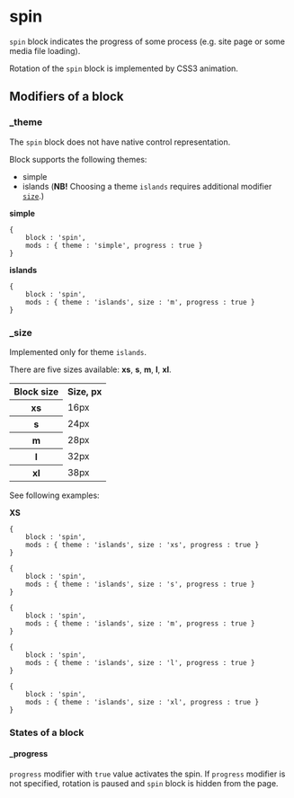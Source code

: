 # spin

`spin` block indicates the progress of some process (e.g. site page or some media file loading).

Rotation of the `spin` block is implemented by CSS3 animation.

## Modifiers of a block

### _theme

The `spin` block does not have native control representation.

Block supports the following themes:

* simple
* islands (**NB!** Choosing a theme `islands` requires additional modifier [`size`](#size).)

**simple**

```bemjson
{
    block : 'spin',
    mods : { theme : 'simple', progress : true }
}
```

**islands**

```bemjson
{
    block : 'spin',
    mods : { theme : 'islands', size : 'm', progress : true }
}
```

<a name="size"></a>
### _size

Implemented only for theme `islands`.

There are five sizes available: **xs**, **s**, **m**, **l**, **xl**.

<table>
    <tr>
        <th>Block size</th>
        <th>Size, px</th>
    </tr>
    <tr>
        <th>xs</th>
        <td>16px</td>
    </tr>
    <tr>
        <th>s</th>
        <td>24px</td>
    </tr>
    <tr>
        <th>m</th>
        <td>28px</td>
    </tr>
    <tr>
        <th>l</th>
        <td>32px</td>
    </tr>
    <tr>
        <th>xl</th>
        <td>38px</td>
    </tr>
</table>

See following examples:

**XS**

```bemjson
{
    block : 'spin',
    mods : { theme : 'islands', size : 'xs', progress : true }
}
```

```bemjson
{
    block : 'spin',
    mods : { theme : 'islands', size : 's', progress : true }
}
```

```bemjson
{
    block : 'spin',
    mods : { theme : 'islands', size : 'm', progress : true }
}
```

```bemjson
{
    block : 'spin',
    mods : { theme : 'islands', size : 'l', progress : true }
}
```

```bemjson
{
    block : 'spin',
    mods : { theme : 'islands', size : 'xl', progress : true }
}
```

### States of a block

#### _progress

`progress` modifier with `true` value activates the spin. If `progress` modifier is not specified, rotation is paused and `spin` block is hidden from the page.
